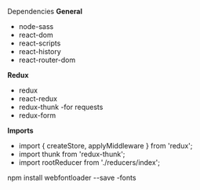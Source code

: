 Dependencies
**General**
- node-sass
- react-dom
- react-scripts
- react-history
- react-router-dom

**Redux**
- redux
- react-redux
- redux-thunk -for requests
- redux-form

**Imports**
- import { createStore, applyMiddleware } from 'redux';
- import thunk from 'redux-thunk';
- import rootReducer from './reducers/index';

npm install webfontloader --save  -fonts
